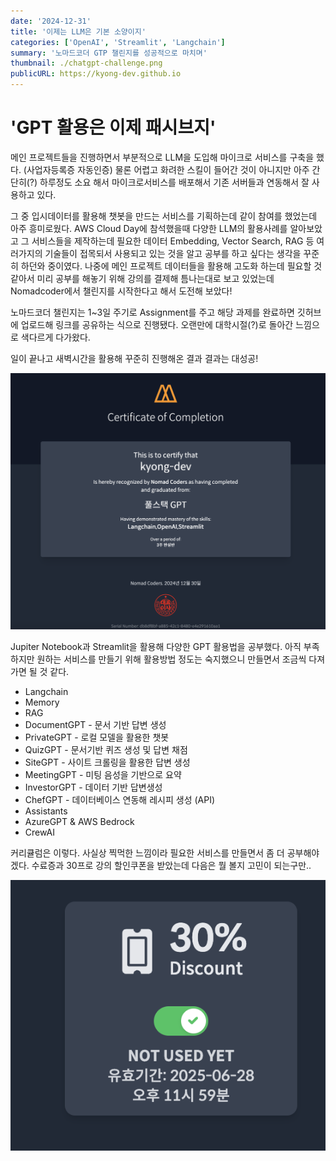 ```yaml
---
date: '2024-12-31'
title: '이제는 LLM은 기본 소양이지'
categories: ['OpenAI', 'Streamlit', 'Langchain']
summary: '노마드코더 GTP 챌린지를 성공적으로 마치며'
thumbnail: ./chatgpt-challenge.png
publicURL: https://kyong-dev.github.io
---
```


# 'GPT 활용은 이제 패시브지'

메인 프로젝트들을 진행하면서 부분적으로 LLM을 도입해 마이크로 서비스를 구축을 했다. (사업자등록증 자동인증) 물론 어렵고 화려한 스킬이 들어간 것이 아니지만 아주 간단히(?) 하루정도 소요 해서 마이크로서비스를 배포해서 기존 서버들과 연동해서 잘 사용하고 있다.

그 중 입시데이터를 활용해 챗봇을 만드는 서비스를 기획하는데 같이 참여를 했었는데 아주 흥미로웠다. AWS Cloud Day에 참석했을때 다양한 LLM의 활용사례를 알아보았고 그 서비스들을 제작하는데 필요한 데이터 Embedding, Vector Search, RAG 등 여러가지의 기술들이 접목되서 사용되고 있는 것을 알고 공부를 하고 싶다는 생각을 꾸준히 하던와 중이였다. 나중에 메인 프로젝트 데이터들을 활용해 고도화 하는데 필요할 것 같아서 미리 공부를 해놓기 위해 강의를 결제해 틈나는대로 보고 있었는데 Nomadcoder에서 챌린지를 시작한다고 해서 도전해 보았다!

노마드코더 챌린지는 1~3일 주기로 Assignment를 주고 해당 과제를 완료하면 깃허브에 업로드해 링크를 공유하는 식으로 진행됐다. 오랜만에 대학시절(?)로 돌아간 느낌으로 색다르게 다가왔다. 

일이 끝나고 새벽시간을 활용해 꾸준히 진행해온 결과 결과는 대성공!

![Certificate of Completion](./certificate-of-completion.png)

Jupiter Notebook과 Streamlit을 활용해 다양한 GPT 활용법을 공부했다. 아직 부족하지만 원하는 서비스를 만들기 위해 활용방법 정도는 숙지했으니 만들면서 조금씩 다져가면 될 것 같다.

- Langchain
- Memory
- RAG
- DocumentGPT - 문서 기반 답변 생성
- PrivateGPT - 로컬 모델을 활용한 챗봇
- QuizGPT - 문서기반 퀴즈 생성 및 답변 채점
- SiteGPT - 사이트 크롤링을 활용한 답변 생성
- MeetingGPT - 미팅 음성을 기반으로 요약
- InvestorGPT - 데이터 기반 답변생성
- ChefGPT - 데이터베이스 연동해 레시피 생성 (API)
- Assistants
- AzureGPT & AWS Bedrock
- CrewAI

커리큘럼은 이렇다. 사실상 찍먹한 느낌이라 필요한 서비스를 만들면서 좀 더 공부해야겠다.
수료증과 30프로 강의 할인쿠폰을 받았는데 다음은 뭘 볼지 고민이 되는구만..

![Coupong](./coupon.png)
